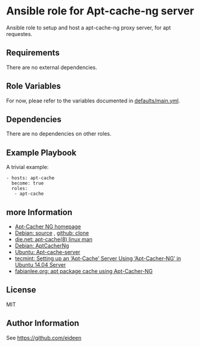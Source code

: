 # Ansible role for Apt-cache-ng server
Ansible role to setup and host a apt-cache-ng proxy server, for apt requestes.

## Requirements
There are no external dependencies.

## Role Variables
For now, pleae refer to the variables documented in [defaults/main.yml](defaults/main.yml).

## Dependencies
There are no dependencies on other roles.

## Example Playbook
A trivial example:

    - hosts: apt-cache
      become: true
      roles:
       - apt-cache

## more Information
-   [Apt-Cacher NG homepage](https://www.unix-ag.uni-kl.de/~bloch/acng/)
-   [Debian: source](https://packages.debian.org/source/stretch/apt-cacher-ng)    , [github: clone](https://github.com/Efreak/apt-cacher-ng)
-   [die.net: apt-cache(8) linux man](https://linux.die.net/man/8/apt-cache)
-   [Debian: AptCacherNg](https://wiki.debian.org/AptCacherNg)
-   [Ubuntu: Apt-cache-server](https://help.ubuntu.com/community/Apt-Cacher-Server)
-   [tecmint: Setting up an ‘Apt-Cache’ Server Using ‘Apt-Cacher-NG’ in Ubuntu 14.04 Server](https://www.tecmint.com/apt-cache-server-in-ubuntu/)
-   [fabianlee.org: apt package cache using Apt-Cacher-NG](https://fabianlee.org/2018/02/11/ubuntu-a-centralized-apt-package-cache-using-apt-cacher-ng/)

## License
MIT

## Author Information
See <https://github.com/eideen>
